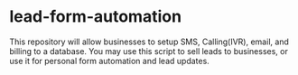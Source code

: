 # lead-form-automation
This repository will allow businesses to setup SMS, Calling(IVR), email, and billing to a database. You may use this script to sell leads to businesses, or use it for personal form automation and lead updates.
